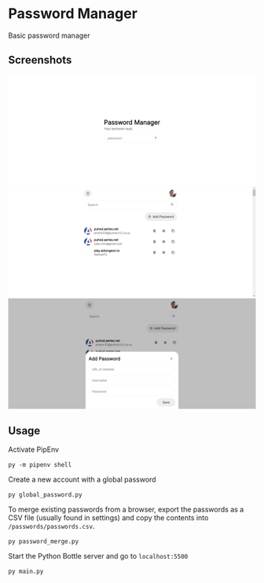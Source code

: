 # Password Manager

Basic password manager

## Screenshots

![](2022-11-12-15-33-37.png)
![](2022-11-12-15-33-58.png)
![](2022-11-12-15-34-21.png)

## Usage

Activate PipEnv

```
py -m pipenv shell
```

Create a new account with a global password

```
py global_password.py
```

To merge existing passwords from a browser, export the passwords as a CSV file (usually found in settings) and copy the contents into `/passwords/passwords.csv`.

```
py password_merge.py
```

Start the Python Bottle server and go to `localhost:5500`

```
py main.py
```
